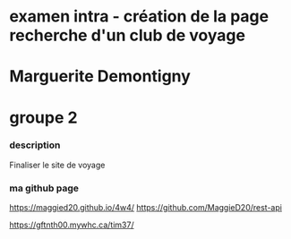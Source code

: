 
# examen intra - création de la page recherche d'un club de voyage

# Marguerite Demontigny
# groupe 2

### description
Finaliser le site de voyage


### ma github page
https://maggied20.github.io/4w4/
https://github.com/MaggieD20/rest-api

https://gftnth00.mywhc.ca/tim37/
